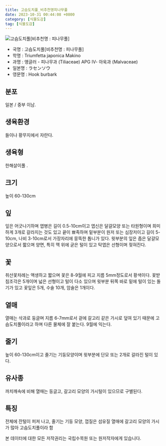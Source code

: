 ```yaml
---
title: 고슴도치풀_비추천명피나무풀
date: 2023-10-31 00:44:08 +0800
category: [식물도감]
tag: [식물도감]
---
```




![고슴도치풀[비추천명 : 피나무풀]](/fileUpload/plants/basic/Tiliaceae/Triumfetta/9289/1_th2.JPG)
- 국명 : 고슴도치풀[비추천명 : 피나무풀]
- 학명 : Triumfetta japonica Makino
- 과명 : 앵글러 - 피나무과 (Tiliaceae) APG Ⅳ- 아욱과 (Malvaceae)
- 일본명 : ラセンソウ
- 영문명 : Hook burbark


## 분포
일본 / 중부 이남.
## 생육환경
들이나 황무지에서 자란다.
## 생육형
한해살이풀 .
## 크기
높이 60-130cm
## 잎
잎은 어긋나기하며 엽병은 길이 0.5-10cm이고 엽신은 달걀모양 또는 타원형이며 희미하게 3개로 갈라지는 것도 있고 끝이 뾰족하며 밑부분이 원저 또는 심장저이고 길이 5-10cm, 나비 3-10cm로서 가장자리에 뭉뚝한 톱니가 있다. 윗부분의 잎은 좁은 달걀모양으로서 짧으며 양면, 특히 맥 위에 굳은 털이 있고 탁엽은 선형이며 젖혀진다.
## 꽃
취산꽃차례는 액생하고 짧으며 꽃은 8-9월에 피고 지름 5mm정도로서 황색이다. 꽃받침조각은 5개이며 넓은 선형이고 털이 다소 있으며 윗부분 뒤쪽 바로 밑에 털이 있는 돌기가 있고 꽃잎은 5개, 수술 10개, 암술은 1개이다.
## 열매
열매는 삭과로 둥글며 지름 6-7mm로서 겉에 갈고리 같은 가시로 덮여 있기 때문에 고슴도치풀이라고 하며 다른 물체에 잘 붙는다. 9월에 익는다. 
## 줄기
높이 60-130cm이고 줄기는 기둥모양이며 윗부분에 단모 또는 2개로 갈라진 털이 있다.
## 유사종
까치깨속에 비해 열매는 둥글고, 갈고리 모양의 가시털이 있으므로 구별된다.
## 특징
전체에 잔털이 퍼져 나고, 줄기는 기둥 모양, 껍질은 섬유질열매에 갈고리 모양의 가시가 많아 고슴도치풀이라 함






본 데이터에 대한 모든 저작권리는 국립수목원 또는 원저작자에게 있습니다.
